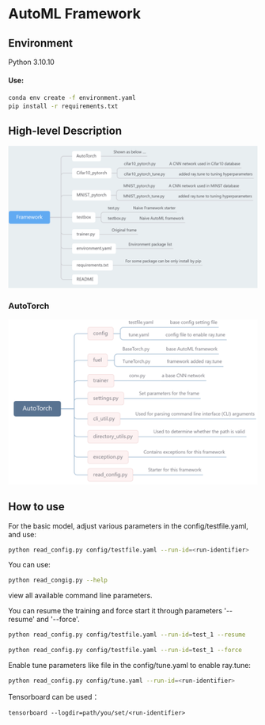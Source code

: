 # AutoML Framework

## Environment

Python 3.10.10

#### Use:

```bash
conda env create -f environment.yaml
pip install -r requirements.txt
```



## High-level Description

![](./graph/1.png)

### AutoTorch

![](./graph/2.png)

## How to use

For the basic model, adjust various parameters in the config/testfile.yaml, and use:

```bash
python read_config.py config/testfile.yaml --run-id=<run-identifier>
```



You can use:

```bash
python read_congig.py --help
```

view all available command line parameters.



You can resume the training and force start it through parameters '--resume' and '--force'.

```bash
python read_config.py config/testfile.yaml --run-id=test_1 --resume
```

```bash
python read_config.py config/testfile.yaml --run-id=test_1 --force
```



Enable tune parameters like file in the config/tune.yaml to enable ray.tune:

```bash
python read_config.py config/tune.yaml --run-id=<run-identifier>
```



Tensorboard can be used：

```
tensorboard --logdir=path/you/set/<run-identifier>
```

